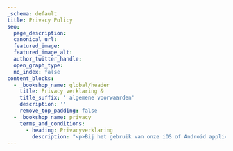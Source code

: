 ```yaml
---
_schema: default
title: Privacy Policy
seo:
  page_description:
  canonical_url:
  featured_image:
  featured_image_alt:
  author_twitter_handle:
  open_graph_type:
  no_index: false
content_blocks:
  - _bookshop_name: global/header
    title: Privacy verklaring &
    title_suffix: ' algemene voorwaarden'
    description: ''
    remove_top_padding: false
  - _bookshop_name: privacy
    terms_and_conditions:
      - heading: Privacyverklaring
        description: "<p>Bij het gebruik van onze iOS of Android applicatie genaamd triplelue of indien u één van de websites van tripleblue bezoekt (triple.blue, app.triple.blue, vve-notulist.nl, ai-notulist.nl) of contact met ons opneemt, ontvangn we informatie over jou. In deze privacyverklaring leggen we uit wat we met die informatie doen. We gaan altijd zorgvuldig met je informatie om en slaan die veilig op. Heb je vragen of wil je weten welke informatie we van je hebben, neem dan contact op met ons. We kunnen deze privacyverklaring aanpassen als we dat nodig vinden. We raden je daarom aan om deze privacyverklaring regelmatig te bekijken, zodat je van deze wijzigingen op de hoogte bent.</p><p>Deze privacyverklaring is voor het laatst gewijzigd op 4 januari 2024.</p><h3><strong>Inhoudsopgave</strong></h3><p>1. <strong> </strong>Wanneer pas je deze privacyverklaring toe?</p><p>2. Wie gebruikt je gegevens?</p><p>3. Van wie gebruiken we gegevens?</p><p>4. Hoe komen we aan je gegevens?</p><p>5. Welke gegevens van je gebruiken we?</p><p>6. Waarvoor gebruiken we je gegevens?</p><p>7. Hoelang bewaren we je gegevens?</p><p>8. Met wie delen we je gegevens?</p><p>9. Waar slaan we je gegevens op?</p><p>10. Hoe veilig zijn je gegevens bij ons?</p><p>11. Wat mag je van ons vragen?</p><p>12. Welke regels gelden voor deze privacyverklaring?</p><p>13. Welke cookies gebruiken we?</p><p>14. Wat doen we met gegevens van minderjarigen?</p><p>15. Heb je een vraag over deze privacyverklaring?</p><p>\_</p><p><strong>1. Wanneer pas je deze privacyverklaring toe?</strong></p><p>Deze privacyverklaring is van toepassing op alle persoonsgegevens die we verwerken en op alle domeinen die aan ons gerelateerd zijn. Het gaat hier om de persoonsgegevens van iedereen die weleens contact met ons heeft gehad of onze website heeft bezocht, zoals bezoekers, klanten en zakelijke contactpersonen. Persoonsgegevens zijn alle gegevens die herleidbaar zijn tot jou als individu, zoals je naam, telefoonnummer, IP-adres, klantnummer of surfgedrag. Wil je meer weten over persoonsgegevens, kijk dan op de website van de Autoriteit Persoonsgegevens.</p><p><strong>2. Wie gebruikt mijn gegevens?</strong></p><p>Tripleblue GmbH is verantwoordelijk voor de website www.triple.blue en daarmee de verantwoordelijke organisatie voor het gebruik van je persoonsgegevens zoals beschreven in deze privacyverklaring. De volledige gegevens zijn:</p><p>Tripleblue GmbH</p><p>Müllheimerstrasse 55</p><p>4310 Basel</p><p>4057</p><p><strong>3. Van wie gebruiken we gegevens?</strong></p><p>We verwerken de persoonsgegevens van iedereen die contact met ons heeft gehad of onze website heeft bezocht. Dit zijn onder meer bezoekers, particuliere klanten, zakelijke klanten en contactpersonen van onze partners.</p><p><strong>4. Hoe komen we aan je gegevens?</strong></p><p>We krijgen de gegevens rechtstreeks van jou zodra je:</p><ul><li>onze Android applicatie tripleblue gebruikt</li><li>onze iOS applicatie tripleblue gebruikt&nbsp;</li><li>onze website bezoekt</li><li>een account aanmaakt</li><li>gegevens invult op onze website</li></ul><p><strong>5. Welke gegevens gebruiken we van je?</strong></p><p>We maken gebruik van de volgende gegevens:</p><ul><li>naam</li><li>geslacht</li><li>woonadres of vestigingsadres</li><li>e-mailadres</li><li>telefoonnummer</li><li>betaalgegevens</li></ul><p><strong>6. Waarvoor gebruiken we je gegevens?</strong></p><p>We gebruiken je persoonsgegevens alleen voor het doel waar we die voor mogen gebruiken:</p><ul><li>we hebben van jou je toestemming gekregen om je persoonsgegevens te gebruiken</li><li>we gebruiken je gegevens omdat we je als klant de beste service willen geven en we dat zonder die informatie niet kunnen doen</li></ul><p>\_</p><p><strong>7. Hoelang bewaren we je gegevens?</strong></p><p>We bewaren je persoonsgegevens zo lang als we dat volgens de wet moeten doen en zo lang als nodig is voor het doel waarvoor we je gegevens gebruiken. Zolang je bijvoorbeeld klant bij ons bent, bewaren we je gegevens volgens de wettelijke bewaartermijn van zeven jaar. Daarna bewaren we je gegevens alleen voor statistische doeleinden en om eventuele klachten of juridische zaken af te handelen. Wil je meer weten over hoelang we specifieke gegevens van je bewaren, neem dan contact met ons op.</p><p><strong>8. Met wie delen we je gegevens?</strong></p><p>Je persoonsgegevens worden alleen door ons gebruikt. We zullen je persoonsgegevens nooit met anderen delen.</p><p>\_</p><p><strong>9. Waar slaan we je gegevens op?</strong></p><p>We verwerken je gegevens binnen de Europese Economische Ruimte (EER). Dit houdt in dat we ook je gegevens binnen de EER opslaan. In sommige gevallen worden je persoonsgegevens buiten de EER verwerkt. De regels in die landen bieden helaas niet altijd dezelfde bescherming van persoonsgegevens als in Nederland. Daarom hebben we ervoor gezorgd dat je persoonsgegevens in dat geval net zo goed beschermd worden als hier. Dat hebben we gedaan door afspraken te maken met degenen die met je gegevens buiten de EER omgaan. Zo blijven je gegevens veilig. Heb je hierover vragen, neem dan gerust contact met ons op.</p><p>\_</p><p><strong>10. Hoe veilig zijn je gegevens bij ons?</strong></p><p>We hebben er veel aan gedaan om je gegevens zowel organisatorisch als technisch zo goed mogelijk te beveiligen. We hebben onze systemen en verschillende communicatiemiddelen beveiligd om ervoor te zorgen dat je gegevens niet in de handen van anderen terechtkomen. Je gegevens zijn dus veilig bij ons. Ook zorgen we ervoor dat je gegevens alleen worden gebruikt door mensen die daar van ons toestemming voor hebben gekregen. Heb je vragen over de specifieke manier van beveiligen, neem dan contact met ons op.</p><p>\_</p><p><strong>11. Wat mag je van ons vragen?</strong></p><p>Omdat we persoonsgegevens van je gebruiken, heb je verschillende rechten. Deze rechten zetten we hieronder voor je op een rijtje.</p><p>\_</p><p><strong>Recht op informatie</strong></p><p>We moeten je op een begrijpelijke en heldere manier uitleggen wat we met je gegevens doen en welke controle je daarover hebt. Daarom leggen we in deze privacyverklaring uitgebreid uit welke gegevens we van je verzamelen en hoe we met je gegevens omgaan.</p><p>\_</p><p><strong>Recht op inzage. </strong>Je mag ons altijd vragen om je gegevens die we van je hebben in te zien.</p><p><strong>Recht op correctie. </strong>Je mag ons vragen om je gegevens te laten corrigeren als deze niet juist of onvolledig zijn.</p><p><strong>Recht om bezwaar te maken. </strong>Je mag bezwaar maken tegen de verwerking van je gegevens als je het niet eens bent met de manier waarop we met je persoonsgegevens omgaan. Dit recht geldt voor de gegevens die we gebruiken voor direct marketing. Zo kun je bij ons aangeven dat je niet langer mail van ons wilt ontvangen. Dat geldt ook voor gepersonaliseerde aanbevelingen op onze website.</p><p><strong>Recht op dataportabiliteit </strong>Ben je klant bij ons of heb je toestemming gegeven voor het gebruik van je gegevens, dan mag je ons vragen om je de digitale gegevens te sturen die we van je hebben. Zo kun je die gegevens overdragen aan een andere organisatie als je dat wenst.</p><p><strong>Recht op beperking. </strong>Je mag ons vragen om het gebruik van je gegevens te beperken. Dit betekent dat we in bepaalde gevallen je gegevens alleen mogen bewaren maar niet gebruiken.</p><p><strong>Recht om vergeten te worden. </strong>Je mag ons vragen om alle gegevens die we van je hebben te verwijderen. We verwijderen dan alle gegevens die tot jou herleidbaar zijn. In sommige gevallen kunnen of mogen we je gegevens nog niet verwijderen. Zo moeten we sommige gegevens 7 jaar bewaren voor de belastingdienst.</p><p><strong>Recht om een klacht in te dienen. </strong>Je mag een klacht indienen over de wijze waarop we met je gegevens omgaan. Heb je een klacht dan lossen we die graag voor je op. Neem daarvoor contact op met onze Data Protection Officer. Ook mag je je klacht bij de Autoriteit Persoonsgegevens neerleggen. Uiteraard hopen we dat het niet zover komt, maar in het uiterste geval mag je ook naar de rechter stappen. In dat geval is het de rechtbank in de vestigingsplaats van Tripleblue GmbH die je klacht gaat behandelen.</p><p><strong>Hoe dien ik een aanvraag of klacht in? </strong>Stuur je aanvraag of klacht naar onze Data Protection Officer via dennis@triple.blue. We verwerken je aanvraag of klacht binnen 30 dagen. Gaat het om meerdere aanvragen of klachten of is je aanvraag of klacht complex, dan kan dit meer tijd met zich meebrengen. In dat geval nemen we uiterlijk binnen 60 dagen contact met je op. We kunnen je vragen om je te identificeren. In dat geval vragen we bij je gegevens op om er zeker van te zijn dat je de juiste persoon bent van wie de persoonsgegevens zijn.</p><p>\_</p><p><strong>12. Welke regels gelden voor deze privacyverklaring?</strong></p><p>Onze privacyverklaring moet aan verschillende voorwaarden voldoen. Deze voorwaarden vind je met name terug in de Algemene Verordening Gegevensbescherming. Daarnaast de algemene regels die volgens de Nederlandse wet gelden van toepassing op onze privacyverklaring.</p><p>\_</p><p><strong>13. Welke cookies gebruiken we?</strong></p><p>Je kunt zelf aangeven welke gegevens we van je mogen gebruiken. Heb je ons toestemming gegeven voor het personaliseren van je profiel op basis van je surf- en zoekgedrag, dan kunnen we onze website speciaal op jou instellen zodat het gebruik ervan makkelijker en persoonlijker wordt. We doen dit met behulp van cookies. Een cookie is een klein tekstbestand dat bij je bezoek aan onze website geplaatst wordt op je hardware.</p><p>We gebruiken de volgende soorten cookies op onze website:</p><ul><li>functionele cookies, zoals sessie- en login cookies voor het bijhouden van sessie- en inloginformatie</li><li>geanonimiseerde analytische cookies, om inzicht te krijgen in het bezoek aan onze website op basis van informatie over bezoekersaantallen, populaire pagina’s en populaire onderwerpen</li></ul><p>\_</p><p><strong>14. Wat doen we met gegevens van minderjarigen?</strong></p><p>We richten ons met onze website of als organisatie niet specifiek op minderjarigen. Dit houdt in dat als je jonger bent dan 18 jaar, je toestemming nodig hebt van een ouder of voogd om gebruik te maken van onze website. Ben je bij je bezoek aan onze website of webshop minderjarig, dan gaan we ervan uit dat je voor je bezoek deze toestemming hebt gekregen.</p><p>\_</p><p><strong>15. Heb je een vraag over deze privacyverklaring?</strong></p><p>Heb je een vraag over onze privacyverklaring? Neem dan gerust contact op met ons door een mail te sturen naar dennis@triple.blue. We helpen je graag.</p><p>\_</p>"
---
```


